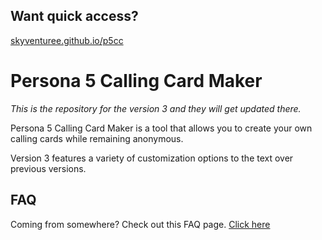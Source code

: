 ## Want quick access?

[skyventuree.github.io/p5cc](https://skyventuree.github.io/p5cc/index.html)
# Persona 5 Calling Card Maker

_This is the repository for the version 3 and they will get updated there._

Persona 5 Calling Card Maker is a tool that allows you to create your own calling cards while remaining anonymous.

Version 3 features a variety of customization options to the text over previous versions.

## FAQ

Coming from somewhere? Check out this FAQ page. [Click here]()


